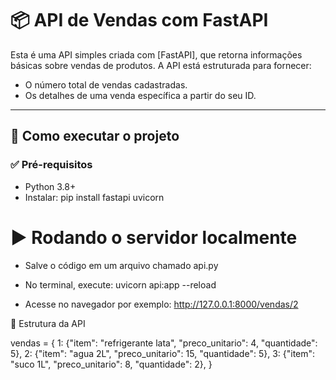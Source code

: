 # 📦 API de Vendas com FastAPI

Esta é uma API simples criada com [FastAPI], que retorna informações básicas sobre vendas de produtos. A API está estruturada para fornecer:

- O número total de vendas cadastradas.
- Os detalhes de uma venda específica a partir do seu ID.

---

## 🚀 Como executar o projeto

### ✅ Pré-requisitos

- Python 3.8+
- Instalar: pip install fastapi uvicorn

# ▶️ Rodando o servidor localmente

- Salve o código em um arquivo chamado api.py

- No terminal, execute: uvicorn api:app --reload

- Acesse no navegador por exemplo: http://127.0.0.1:8000/vendas/2

📁 Estrutura da API

  vendas = {
      1: {"item": "refrigerante lata", "preco_unitario": 4, "quantidade": 5},
      2: {"item": "agua 2L", "preco_unitario": 15, "quantidade": 5},
      3: {"item": "suco 1L", "preco_unitario": 8, "quantidade": 2},
    }

